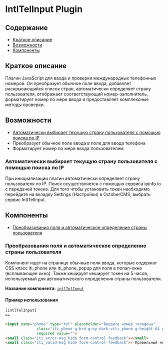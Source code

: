 # IntlTelInput Plugin

## Содержание
- [Краткое описание](#brief_description)
- [Возможности](#features)
- [Компоненты](#components)


## Краткое описание <a name="brief_description"/>
Плагин JavaScript для ввода и проверки международных телефонных номеров. 
Он преобразует обычное поле ввода, добавляет раскрывающийся список стран, автоматически определяет страну пользователя, отображает соответствующий номер-заполнитель, форматирует номер по мере ввода и предоставляет комплексные методы проверки.


## Возможности <a name="features"/> 
- [Автоматически выбирает текущую страну пользователя с помощью поиска по IP](#auto-search-ip)
- Преобразует обычное поле ввода в поле для ввода телефона
- Форматирует номер по мере ввода пользователем

### Автоматически выбирает текущую страну пользователя с помощью поиска по IP <a name="auto-search-ip"/>

При инициализации плагин автоматически определяет страну пользователя по IP. Поиск осуществляется с помощью сервиса ipinfo.io с передачей токена. Для того чтобы установить токен необходимо перейдите на вкладку Settings (Настройки) в OctoberCMS, выбрать сервис IntlTelInput.


## Компоненты <a name="components"/> 
  - [Преобразования поля и автоматическое определение страны пользователя](#rerender-input)

### Преобразования поля и автоматическое определение страны пользователя <a name="rerender-input"/>

Компонент ищет на странице обычные поля ввода, которые содержат CSS класс iti_phone или iti_phone_popup для поля в попап-окне (всплывающее окно). Также кеширует кеширует токен на 5 часов, используемый для автоматического определения страны пользователя. 

**Название компонента:** [``intlTelInput``](https://github.com/VadimIzmalkov/oc-intltelinput-plugin/blob/master/components/IntlTelInput.php)

#### Пример использования

```HTML
[intlTelInput]
==

<input name="phone" type="tel" placeholder="Введите номер телефона"
              class="iti_phone g-brd-gray-dark-viti_phone g-height-64 g-color-gray-dark-v1 form-control form-control-md g-py-14 rounded-0 g-font-size-14  g-py-14 g-brd-transparent g-bg-secondary g-brd-primary--focus g-brd-primary--hover "
              required value="">
<small class="iti_error-msg hide form-control-feedback"></small>
<small class="iti_valid-msg hide form-control-feedback">✓ Правильный номер</small>

```
